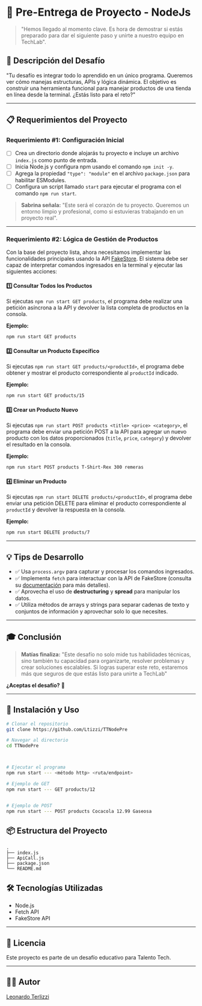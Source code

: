 # 📂 Pre-Entrega de Proyecto - NodeJs

> "Hemos llegado al momento clave. Es hora de demostrar si estás preparado para dar el siguiente paso y unirte a nuestro equipo en TechLab".

## 🎯 Descripción del Desafío

"Tu desafío es integrar todo lo aprendido en un único programa. Queremos ver cómo manejas estructuras, APIs y lógica dinámica. El objetivo es construir una herramienta funcional para manejar productos de una tienda en línea desde la terminal. ¿Estás listo para el reto?"

---

## 📋 Requerimientos del Proyecto

### Requerimiento #1: Configuración Inicial

- [ ] Crea un directorio donde alojarás tu proyecto e incluye un archivo `index.js` como punto de entrada.
- [ ] Inicia Node.js y configura npm usando el comando `npm init -y`.
- [ ] Agrega la propiedad `"type": "module"` en el archivo `package.json` para habilitar ESModules.
- [ ] Configura un script llamado `start` para ejecutar el programa con el comando `npm run start`.

> **Sabrina señala:** "Este será el corazón de tu proyecto. Queremos un entorno limpio y profesional, como si estuvieras trabajando en un proyecto real".

---

### Requerimiento #2: Lógica de Gestión de Productos

Con la base del proyecto lista, ahora necesitamos implementar las funcionalidades principales usando la API [FakeStore](https://fakestoreapi.com/). El sistema debe ser capaz de interpretar comandos ingresados en la terminal y ejecutar las siguientes acciones:

#### 1️⃣ Consultar Todos los Productos

Si ejecutas `npm run start GET products`, el programa debe realizar una petición asíncrona a la API y devolver la lista completa de productos en la consola.

**Ejemplo:**

```bash
npm run start GET products
```

#### 2️⃣ Consultar un Producto Específico

Si ejecutas `npm run start GET products/<productId>`, el programa debe obtener y mostrar el producto correspondiente al `productId` indicado.

**Ejemplo:**

```bash
npm run start GET products/15
```

#### 3️⃣ Crear un Producto Nuevo

Si ejecutas `npm run start POST products <title> <price> <category>`, el programa debe enviar una petición POST a la API para agregar un nuevo producto con los datos proporcionados (`title`, `price`, `category`) y devolver el resultado en la consola.

**Ejemplo:**

```bash
npm run start POST products T-Shirt-Rex 300 remeras
```

#### 4️⃣ Eliminar un Producto

Si ejecutas `npm run start DELETE products/<productId>`, el programa debe enviar una petición DELETE para eliminar el producto correspondiente al `productId` y devolver la respuesta en la consola.

**Ejemplo:**

```bash
npm run start DELETE products/7
```

---

## 💡 Tips de Desarrollo

- ✅ Usa `process.argv` para capturar y procesar los comandos ingresados.
- ✅ Implementa `fetch` para interactuar con la API de FakeStore (consulta su [documentación](https://fakestoreapi.com/docs) para más detalles).
- ✅ Aprovecha el uso de **destructuring** y **spread** para manipular los datos.
- ✅ Utiliza métodos de arrays y strings para separar cadenas de texto y conjuntos de información y aprovechar solo lo que necesites.

---

## 🎓 Conclusión

> **Matías finaliza:** "Este desafío no solo mide tus habilidades técnicas, sino también tu capacidad para organizarte, resolver problemas y crear soluciones escalables. Si logras superar este reto, estaremos más que seguros de que estás listo para unirte a TechLab"

**¿Aceptas el desafío?** 🌟

---

## 🚀 Instalación y Uso

```bash
# Clonar el repositorio
git clone https://github.com/Ltizzi/TTNodePre

# Navegar al directorio
cd TTNodePre



# Ejecutar el programa
npm run start --- <método http> <ruta/endpoint>

# Ejemplo de GET
npm run start --- GET products/12


# Ejemplo de POST
npm run start --- POST products Cocacola 12.99 Gaseosa
```

## 📦 Estructura del Proyecto

```
.
├── index.js
├── ApiCall.js
├── package.json
└── README.md
```

## 🛠️ Tecnologías Utilizadas

- Node.js
- Fetch API
- FakeStore API

---

## 📄 Licencia

Este proyecto es parte de un desafío educativo para Talento Tech.

---

## 👨‍💻 Autor

[Leonardo Terlizzi](https://github.com/Ltizzi)
